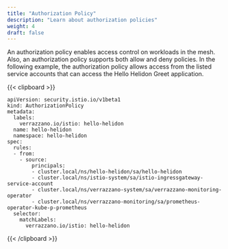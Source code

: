 ```yaml
---
title: "Authorization Policy"
description: "Learn about authorization policies"
weight: 4
draft: false
---
```


An authorization policy enables access control on workloads in the mesh.
Also, an authorization policy supports both allow and deny policies. In the following example, the authorization policy allows access from the listed service accounts that can access the Hello Helidon Greet application.

{{< clipboard >}}
<div class="highlight">

```
apiVersion: security.istio.io/v1beta1
kind: AuthorizationPolicy
metadata:
  labels:
    verrazzano.io/istio: hello-helidon
  name: hello-helidon
  namespace: hello-helidon
spec:
  rules:
  - from:
    - source:
        principals:
        - cluster.local/ns/hello-helidon/sa/hello-helidon
        - cluster.local/ns/istio-system/sa/istio-ingressgateway-service-account
        - cluster.local/ns/verrazzano-system/sa/verrazzano-monitoring-operator
        - cluster.local/ns/verrazzano-monitoring/sa/prometheus-operator-kube-p-prometheus
  selector:
    matchLabels:
      verrazzano.io/istio: hello-helidon
```
</div>
{{< /clipboard >}}

